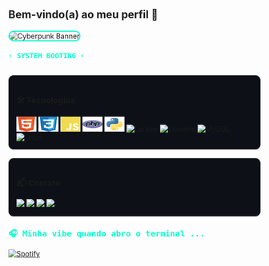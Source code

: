 ## Bem-vindo(a) ao meu perfil 🦾

<div   style="margin: 20px 0;">
  <img src="https://s6.gifyu.com/images/bM0fU.gif" width="300px" alt="Cyberpunk Banner" title="falta feijão ainda ..." style="border: 2px solid #00ffcc; border-radius: 15px;"/>
</div>

<div  >
  
  <p>
    <strong>
      <span style="color: #00ffcc; font-family: monospace;">
        <span class="blink">⚡</span> SYSTEM BOOTING <span id="typing"> ⚡</span>
      </span>
    </strong>
  </p>


<br>

<div   style="border: 1px solid #444; border-radius: 10px; padding: 15px; background-color: #0d1117;">
  <h3>🛠️ Tecnologias</h3>
<img   alt="HTML" title="HTML" height="30" width="40" src="https://raw.githubusercontent.com/devicons/devicon/master/icons/html5/html5-original.svg">
<img   alt="CSS" title="CSS" height="30" width="40" src="https://raw.githubusercontent.com/devicons/devicon/master/icons/css3/css3-original.svg">
<img   alt="JavaScript" title="JavaScript" height="30" width="40" src="https://raw.githubusercontent.com/devicons/devicon/master/icons/javascript/javascript-plain.svg">
<img   alt="PHP" title="PHP" height="30" width="40" src="https://raw.githubusercontent.com/devicons/devicon/master/icons/php/php-original.svg">
<img   alt="Python" title="Python" height="30" width="40" src="https://raw.githubusercontent.com/devicons/devicon/master/icons/python/python-original.svg">
<img   alt="Laravel" title="Laravel" height="30" width="40" src="https://cdn.jsdelivr.net/gh/devicons/devicon@latest/icons/laravel/laravel-original.svg">
<img   alt="Livewire" title="Livewire" height="30" width="40" src="https://cdn.jsdelivr.net/gh/devicons/devicon@latest/icons/livewire/livewire-plain.svg">
<img   alt="MySQL" title="MySQL" height="30" width="40" src="https://cdn.jsdelivr.net/gh/devicons/devicon@latest/icons/mysql/mysql-original.svg">
<img   alt="Linux" title="Linux" height="30" width="40" src="https://cdn.jsdelivr.net/gh/devicons/devicon@latest/icons/linux/linux-original.svg">

</div>

<br>

<div   style="border: 1px solid #444; border-radius: 10px; padding: 15px; background-color: #0d1117;">
  <h3>📬 Contato</h3>
  <a href="https://www.youtube.com/lcsccv" target="_blank"><img src="https://img.shields.io/badge/YouTube-FF0000?style=for-the-badge&logo=youtube&logoColor=white"></a>
  <a href="https://instagram.com/datarec.solutions" target="_blank"><img src="https://img.shields.io/badge/-Instagram-%23E4405F?style=for-the-badge&logo=instagram&logoColor=white"></a>
  <a href="https://discord.gg/" target="_blank"><img src="https://img.shields.io/badge/Discord-7289DA?style=for-the-badge&logo=discord&logoColor=white"></a> 
  <a href="https://www.linkedin.com/in/lucas-vieira-776a47326/" target="_blank"><img src="https://img.shields.io/badge/-LinkedIn-%230077B5?style=for-the-badge&logo=linkedin&logoColor=white"></a>
</div>
<div   style="margin-top: 20px;">
  <h3 style="color: #00ffcc; font-family: monospace;">🎧 Minha vibe quando abro o terminal ...</h3>
  <a href="https://open.spotify.com/intl-pt/album/3CrWNG2oqbEBHKAqfZP6CO" target="_blank">
    <img src="https://img.shields.io/badge/OUVIR%20NO%20SPOTIFY-1DB954?style=for-the-badge&logo=spotify&logoColor=white" alt="Spotify" />
  </a>
</div>


